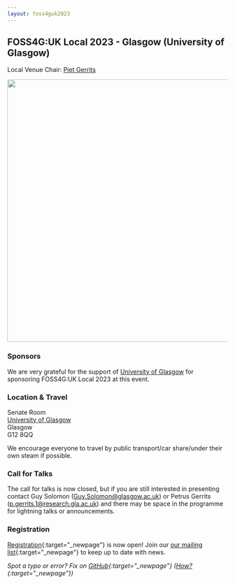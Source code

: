 ```yaml
---
layout: foss4guk2023
---
```


## FOSS4G:UK Local 2023 - Glasgow (University of Glasgow)

Local Venue Chair: [Piet Gerrits](https://pgerrits.com/) 

<img src="images/uni-of-glasgow.jpg" width="600" align="middle">


### Sponsors

We are very grateful for the support of [University of Glasgow](https://www.gla.ac.uk/) for sponsoring FOSS4G:UK Local 2023 at this event. 


### Location & Travel

Senate Room<br>
[University of Glasgow](https://www.openstreetmap.org/way/26624925#map=17/55.87326/-4.28901)<br>
Glasgow<br>
G12 8QQ<br>

We encourage everyone to travel by public transport/car share/under their own steam if possible.


### Call for Talks

The call for talks is now closed, but if you are still interested in presenting contact Guy Solomon (<Guy.Solomon@glasgow.ac.uk>) or 
Petrus Gerrits (<p.gerrits.1@research.gla.ac.uk>) and
there may be space in the programme for lightning talks or announcements.


### Registration

[Registration](https://www.eventbrite.co.uk/e/foss4g-uk-local-2023-tickets-663598610307){:target="_newpage"} is now open! Join our [our mailing list](https://lists.osgeo.org/mailman/listinfo/uk){:target="_newpage"} to keep up to date with news. 

*Spot a typo or error? Fix on [GitHub](https://github.com/osgeouk/website/blob/gh-pages/foss4guklocal2023/glasgow.md){:target="_newpage"} ([How?](https://uk.osgeo.org/editing-on-github){:target="_newpage"})*

